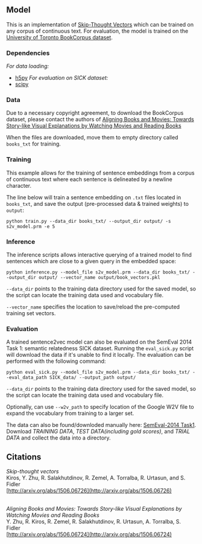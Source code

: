 ## Model

This is an implementation of [Skip-Thought Vectors](http://arxiv.org/abs/1506.06726) which can be trained on any corpus of continuous text. For evaluation, the model is trained on the [University of Toronto BookCorpus dataset](http://www.cs.toronto.edu/~zemel/documents/align.pdf).

### Dependencies

<i>For data loading:</i><br>
* [h5py](http://www.h5py.org/)
<i>For evaluation on SICK dataset:</i><br>
* [scipy](https://www.scipy.org/)

### Data

Due to a necessary copyright agreement, to download the BookCorpus dataset, please contact the authors of [Aligning Books and Movies: Towards Story-like Visual Explanations by Watching Movies and Reading Books](http://www.cs.toronto.edu/~zemel/documents/align.pdf)  

When the files are downloaded, move them to empty directory called `books_txt` for training.

### Training

This example allows for the training of sentence embeddings from a corpus of continuous text where each sentence is delineated by a newline character.

The line below will train a sentence embedding on `.txt` files located in `books_txt`, and save the output (pre-processed data & trained weights) to `output`:

```
python train.py --data_dir books_txt/ --output_dir output/ -s s2v_model.prm -e 5
```

### Inference

The inference scripts allows interactive querying of a trained model to find sentences which are close to a given query in the embedded space:

```
python inference.py --model_file s2v_model.prm --data_dir books_txt/ --output_dir output/ --vector_name output/book_vectors.pkl
```

`--data_dir` points to the training data directory used for the saved model, so the script can locate the training data used and vocabulary file.

`--vector_name` specifies the location to save/reload the pre-computed training set vectors.

### Evaluation

A trained sentence2vec model can also be evaluated on the SemEval 2014 Task 1: semantic relatedness SICK dataset. Running the `eval_sick.py` script will download the data if it's unable to find it locally. The evaluation can be performed with the following command:

```
python eval_sick.py --model_file s2v_model.prm --data_dir books_txt/ --eval_data_path SICK_data/ --output_path output/
```

`--data_dir` points to the training data directory used for the saved model, so the script can locate the training data used and vocabulary file.

Optionally, can use `--w2v_path` to specify location of the Google W2V file to expand the vocabulary from training to a larger set.

The data can also be found/downloded manually here: [SemEval-2014 Task1](http://alt.qcri.org/semeval2014/task1/index.php?id=data-and-tools). Download *TRAINING DATA*, *TEST DATA(including gold scores)*, and *TRIAL DATA* and collect the data into a directory.

## Citations

<i>Skip-thought vectors</i><br>
Kiros, Y. Zhu, R. Salakhutdinov, R. Zemel, A. Torralba, R. Urtasun, and S. Fidler<br>
[http://arxiv.org/abs/1506.06726](http://arxiv.org/abs/1506.06726)
<br><br>

<i>Aligning Books and Movies: Towards Story-like Visual Explanations by Watching Movies and Reading Books</i><br>
Y. Zhu, R. Kiros, R. Zemel, R. Salakhutdinov, R. Urtasun, A. Torralba, S. Fidler<br>
[http://arxiv.org/abs/1506.06724](http://arxiv.org/abs/1506.06724)
